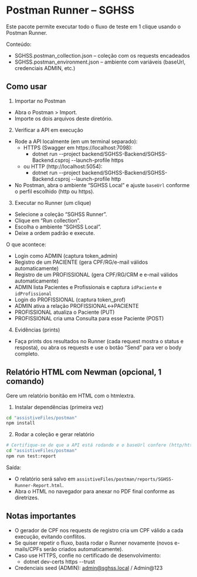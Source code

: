 # Postman Runner – SGHSS

Este pacote permite executar todo o fluxo de teste em 1 clique usando o Postman Runner.

Conteúdo:
- SGHSS.postman_collection.json – coleção com os requests encadeados
- SGHSS.postman_environment.json – ambiente com variáveis (baseUrl, credenciais ADMIN, etc.)

## Como usar

1) Importar no Postman
- Abra o Postman > Import.
- Importe os dois arquivos deste diretório.

2) Verificar a API em execução
- Rode a API localmente (em um terminal separado):
  - HTTPS (Swagger em https://localhost:7098):
    - dotnet run --project backend/SGHSS-Backend/SGHSS-Backend.csproj --launch-profile https
  - ou HTTP (http://localhost:5054):
    - dotnet run --project backend/SGHSS-Backend/SGHSS-Backend.csproj --launch-profile http
- No Postman, abra o ambiente “SGHSS Local” e ajuste `baseUrl` conforme o perfil escolhido (http ou https).

3) Executar no Runner (um clique)
- Selecione a coleção “SGHSS Runner”.
- Clique em “Run collection”.
- Escolha o ambiente “SGHSS Local”.
- Deixe a ordem padrão e execute.

O que acontece:
- Login como ADMIN (captura token_admin)
- Registro de um PACIENTE (gera CPF/RG/e-mail válidos automaticamente)
- Registro de um PROFISSIONAL (gera CPF/RG/CRM e e-mail válidos automaticamente)
- ADMIN lista Pacientes e Profissionais e captura `idPaciente` e `idProfissional`
- Login do PROFISSIONAL (captura token_prof)
- ADMIN ativa a relação PROFISSIONAL↔PACIENTE
- PROFISSIONAL atualiza o Paciente (PUT)
- PROFISSIONAL cria uma Consulta para esse Paciente (POST)

4) Evidências (prints)
- Faça prints dos resultados no Runner (cada request mostra o status e resposta), ou abra os requests e use o botão “Send” para ver o body completo.

## Relatório HTML com Newman (opcional, 1 comando)

Gere um relatório bonitão em HTML com o htmlextra.

1) Instalar dependências (primeira vez)

```bash
cd "assistiveFiles/postman"
npm install
```

2) Rodar a coleção e gerar relatório

```bash
# Certifique-se de que a API está rodando e o baseUrl confere (http/https)
cd "assistiveFiles/postman"
npm run test:report
```

Saída:
- O relatório será salvo em `assistiveFiles/postman/reports/SGHSS-Runner-Report.html`.
- Abra o HTML no navegador para anexar no PDF final conforme as diretrizes.

## Notas importantes
- O gerador de CPF nos requests de registro cria um CPF válido a cada execução, evitando conflitos.
- Se quiser repetir o fluxo, basta rodar o Runner novamente (novos e-mails/CPFs serão criados automaticamente).
- Caso use HTTPS, confie no certificado de desenvolvimento:
  - dotnet dev-certs https --trust
- Credenciais seed (ADMIN): admin@sghss.local / Admin@123
